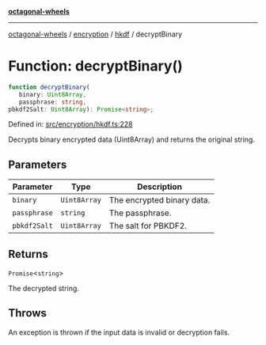 [**octagonal-wheels**](../../../README.md)

***

[octagonal-wheels](../../../modules.md) / [encryption](../../README.md) / [hkdf](../README.md) / decryptBinary

# Function: decryptBinary()

```ts
function decryptBinary(
   binary: Uint8Array, 
   passphrase: string, 
pbkdf2Salt: Uint8Array): Promise<string>;
```

Defined in: [src/encryption/hkdf.ts:228](https://github.com/vrtmrz/octagonal-wheels/blob/main/src/encryption/hkdf.ts#L228)

Decrypts binary encrypted data (Uint8Array) and returns the original string.

## Parameters

| Parameter | Type | Description |
| ------ | ------ | ------ |
| `binary` | `Uint8Array` | The encrypted binary data. |
| `passphrase` | `string` | The passphrase. |
| `pbkdf2Salt` | `Uint8Array` | The salt for PBKDF2. |

## Returns

`Promise`\<`string`\>

The decrypted string.

## Throws

An exception is thrown if the input data is invalid or decryption fails.
